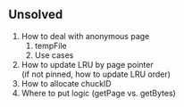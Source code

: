 ## Unsolved
1. How to deal with anonymous page
   1. tempFile
   2. Use cases
2. How to update LRU by page pointer <br>
   (if not pinned, how to update LRU order)
3. How to allocate chuckID
4. Where to put logic (getPage vs. getBytes)